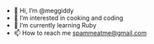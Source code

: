 - 👋 Hi, I’m @meggiddy
- 👀 I’m interested in cooking and coding
- 🌱 I’m currently learning Ruby
- 📫 How to reach me spammeatme@gmail.com

<!---
meggiddy/meggiddy is a ✨ special ✨ repository because its `README.md` (this file) appears on your GitHub profile.
You can click the Preview link to take a look at your changes.
--->
